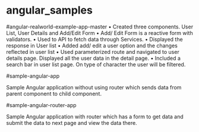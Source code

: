 # angular_samples

#angular-realworld-example-app-master
•	Created three components. User List, User Details and Add/Edit Form
•	Add/ Edit Form is a reactive form with validators.
•	Used to API to fetch data through Services.
•	Displayed the response in User list
•	Added add/ edit a user option and the changes reflected in user list
•	Used parameterized route and navigated to user details page. Displayed all the user data in the detail page.
•	Included a search bar in user list page. On type of character the user will be filtered.

#sample-angular-app

Sample Angular application without using router which sends data from parent component to child component.

#sample-angular-router-app

Sample Angular application with router which has a form to get data and submit the data to next page and view the data there.